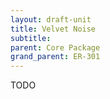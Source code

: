 ```yaml
---
layout: draft-unit
title: Velvet Noise
subtitle: 
parent: Core Package
grand_parent: ER-301
---
```


TODO

